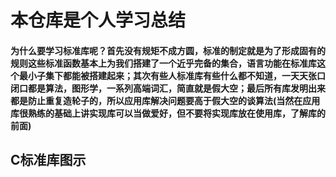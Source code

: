 # 本仓库是个人学习总结 #
#### 为什么要学习标准库呢？首先没有规矩不成方圆，标准的制定就是为了形成固有的规则这些标准函数基本上为我们搭建了一个近乎完备的集合，语言功能在标准库这个最小子集下都能被搭建起来；其次有些人标准库有些什么都不知道，一天天张口闭口都是算法，图形学，一系列高端词汇，简直就是假大空；最后所有库发明出来都是防止重复造轮子的，所以应用库解决问题要高于假大空的谈算法(当然在应用库很熟练的基础上讲实现库可以当做爱好，但不要将实现库放在使用库，了解库的前面) ####
## C标准库图示 ##
